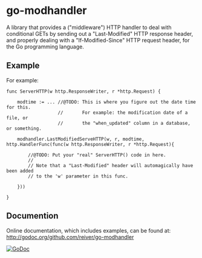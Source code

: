 # go-modhandler

A library that provides a ("middleware") HTTP handler to deal with
conditional GETs by sending out a "Last-Modified" HTTP response header,
and properly dealing with a "If-Modified-Since" HTTP request header,
for the Go programming language.


## Example

For example:
```
func ServerHTTP(w http.ResponseWriter, r *http.Request) {

    modtime := ... //@TODO: This is where you figure out the date time for this.
                   //       For example: the modification date of a file, or
                   //       the "when_updated" column in a database, or something.

    modhandler.LastModifiedServeHTTP(w, r, modtime, http.HandlerFunc(func(w http.ResponseWriter, r *http.Request){

        //@TODO: Put your "real" ServerHTTP() code in here.
        //
        // Note that a "Last-Modified" header will automagically have been added
        // to the 'w' parameter in this func.

    }))

}
```


## Documention

Online documentation, which includes examples, can be found at: http://godoc.org/github.com/reiver/go-modhandler

[![GoDoc](https://godoc.org/github.com/reiver/go-modhandler?status.svg)](https://godoc.org/github.com/reiver/go-modhandler)
